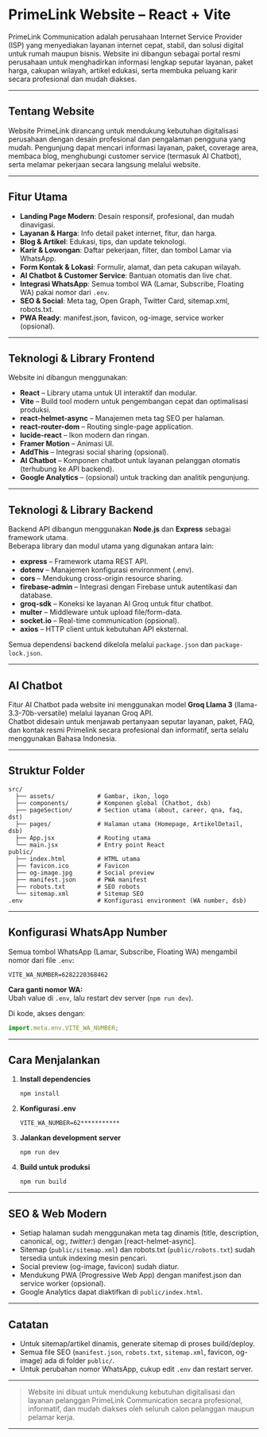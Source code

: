 # PrimeLink Website – React + Vite

PrimeLink Communication adalah perusahaan Internet Service Provider (ISP) yang menyediakan layanan internet cepat, stabil, dan solusi digital untuk rumah maupun bisnis. Website ini dibangun sebagai portal resmi perusahaan untuk menghadirkan informasi lengkap seputar layanan, paket harga, cakupan wilayah, artikel edukasi, serta membuka peluang karir secara profesional dan mudah diakses.

---

## Tentang Website

Website PrimeLink dirancang untuk mendukung kebutuhan digitalisasi perusahaan dengan desain profesional dan pengalaman pengguna yang mudah. Pengunjung dapat mencari informasi layanan, paket, coverage area, membaca blog, menghubungi customer service (termasuk AI Chatbot), serta melamar pekerjaan secara langsung melalui website.

---

## Fitur Utama

- **Landing Page Modern**: Desain responsif, profesional, dan mudah dinavigasi.
- **Layanan & Harga**: Info detail paket internet, fitur, dan harga.
- **Blog & Artikel**: Edukasi, tips, dan update teknologi.
- **Karir & Lowongan**: Daftar pekerjaan, filter, dan tombol Lamar via WhatsApp.
- **Form Kontak & Lokasi**: Formulir, alamat, dan peta cakupan wilayah.
- **AI Chatbot & Customer Service**: Bantuan otomatis dan live chat.
- **Integrasi WhatsApp**: Semua tombol WA (Lamar, Subscribe, Floating WA) pakai nomor dari `.env`.
- **SEO & Social**: Meta tag, Open Graph, Twitter Card, sitemap.xml, robots.txt.
- **PWA Ready**: manifest.json, favicon, og-image, service worker (opsional).

---

## Teknologi & Library Frontend

Website ini dibangun menggunakan:

- **React** – Library utama untuk UI interaktif dan modular.
- **Vite** – Build tool modern untuk pengembangan cepat dan optimalisasi produksi.
- **react-helmet-async** – Manajemen meta tag SEO per halaman.
- **react-router-dom** – Routing single-page application.
- **lucide-react** – Ikon modern dan ringan.
- **Framer Motion** – Animasi UI.
- **AddThis** – Integrasi social sharing (opsional).
- **AI Chatbot** – Komponen chatbot untuk layanan pelanggan otomatis (terhubung ke API backend).
- **Google Analytics** – (opsional) untuk tracking dan analitik pengunjung.

---

## Teknologi & Library Backend

Backend API dibangun menggunakan **Node.js** dan **Express** sebagai framework utama.  
Beberapa library dan modul utama yang digunakan antara lain:

- **express** – Framework utama REST API.
- **dotenv** – Manajemen konfigurasi environment (.env).
- **cors** – Mendukung cross-origin resource sharing.
- **firebase-admin** – Integrasi dengan Firebase untuk autentikasi dan database.
- **groq-sdk** – Koneksi ke layanan AI Groq untuk fitur chatbot.
- **multer** – Middleware untuk upload file/form-data.
- **socket.io** – Real-time communication (opsional).
- **axios** – HTTP client untuk kebutuhan API eksternal.

Semua dependensi backend dikelola melalui `package.json` dan `package-lock.json`.

---

## AI Chatbot

Fitur AI Chatbot pada website ini menggunakan model **Groq Llama 3** (llama-3.3-70b-versatile) melalui layanan Groq API.  
Chatbot didesain untuk menjawab pertanyaan seputar layanan, paket, FAQ, dan kontak resmi Primelink secara profesional dan informatif, serta selalu menggunakan Bahasa Indonesia.

---

## Struktur Folder

```
src/
  ├── assets/            # Gambar, ikon, logo
  ├── components/        # Komponen global (Chatbot, dsb)
  ├── pageSection/       # Section utama (about, career, qna, faq, dst)
  ├── pages/             # Halaman utama (Homepage, ArtikelDetail, dsb)
  ├── App.jsx            # Routing utama
  └── main.jsx           # Entry point React
public/
  ├── index.html         # HTML utama
  ├── favicon.ico        # Favicon
  ├── og-image.jpg       # Social preview
  ├── manifest.json      # PWA manifest
  ├── robots.txt         # SEO robots
  └── sitemap.xml        # Sitemap SEO
.env                     # Konfigurasi environment (WA number, dsb)
```

---

## Konfigurasi WhatsApp Number

Semua tombol WhatsApp (Lamar, Subscribe, Floating WA) mengambil nomor dari file `.env`:

```properties
VITE_WA_NUMBER=6282220368462
```

**Cara ganti nomor WA:**  
Ubah value di `.env`, lalu restart dev server (`npm run dev`).

Di kode, akses dengan:

```js
import.meta.env.VITE_WA_NUMBER;
```

---

## Cara Menjalankan

1. **Install dependencies**

   ```
   npm install
   ```

2. **Konfigurasi .env**

   ```
   VITE_WA_NUMBER=62***********
   ```

3. **Jalankan development server**

   ```
   npm run dev
   ```

4. **Build untuk produksi**
   ```
   npm run build
   ```

---

## SEO & Web Modern

- Setiap halaman sudah menggunakan meta tag dinamis (title, description, canonical, og:_, twitter:_) dengan [react-helmet-async].
- Sitemap (`public/sitemap.xml`) dan robots.txt (`public/robots.txt`) sudah tersedia untuk indexing mesin pencari.
- Social preview (og-image, favicon) sudah diatur.
- Mendukung PWA (Progressive Web App) dengan manifest.json dan service worker (opsional).
- Google Analytics dapat diaktifkan di `public/index.html`.

---

## Catatan

- Untuk sitemap/artikel dinamis, generate sitemap di proses build/deploy.
- Semua file SEO (`manifest.json`, `robots.txt`, `sitemap.xml`, favicon, og-image) ada di folder `public/`.
- Untuk perubahan nomor WhatsApp, cukup edit `.env` dan restart server.

---

> Website ini dibuat untuk mendukung kebutuhan digitalisasi dan layanan pelanggan PrimeLink Communication secara profesional, informatif, dan mudah diakses oleh seluruh calon pelanggan maupun pelamar kerja.

---
